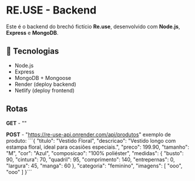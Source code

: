 # RE.USE - Backend

Este é o backend do brechó fictício **Re.use**, desenvolvido com **Node.js**, **Express** e **MongoDB**.

## 🚀 Tecnologias
- Node.js
- Express
- MongoDB + Mongoose
- Render (deploy backend)
- Netlify (deploy frontend)

## Rotas

**GET** - ""

**POST** - "https://re-use-api.onrender.com/api/produtos"
  exemplo de produto:
´´´{
    "titulo": "Vestido Floral",
    "descricao": "Vestido longo com estampa floral, ideal para ocasiões especiais.",
    "preco": 199.90,
    "tamanho": "M",
    "cor": "Azul",
    "composicao": "100% poliéster",
    "medidas": {
      "busto": 90,
      "cintura": 70,
      "quadril": 95,
      "comprimento": 140,
      "entrepernas": 0,
      "largura": 45,
      "manga": 60
    },
    "categoria": "feminino",
    "imagens": [
      "ooo",
      "ooo"
    ]
}´´´
